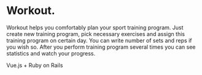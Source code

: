 # Workout.

Workout helps you comfortably plan your sport training program. Just create new training program, pick necessary exercises and assign this training program on certain day. You can write number of sets and reps if you wish so. After you perform training program several times you can see statistics and watch your progress.

Vue.js + Ruby on Rails
